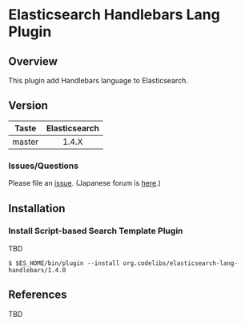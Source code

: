 Elasticsearch Handlebars Lang Plugin
=======================

## Overview

This plugin add Handlebars language to Elasticsearch.

## Version

| Taste     | Elasticsearch |
|:---------:|:-------------:|
| master    | 1.4.X         |

### Issues/Questions

Please file an [issue](https://github.com/codelibs/elasticsearch-lang-handlebars/issues "issue").
(Japanese forum is [here](https://github.com/codelibs/codelibs-ja-forum "here").)

## Installation

### Install Script-based Search Template Plugin

TBD

    $ $ES_HOME/bin/plugin --install org.codelibs/elasticsearch-lang-handlebars/1.4.0

## References

TBD

